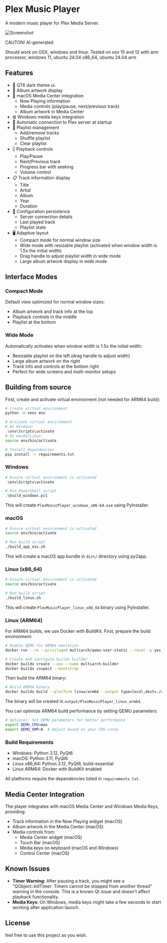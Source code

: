 # Plex Music Player

A modern music player for Plex Media Server.

![Screenshot](screenshot.png)

CAUTON! AI-generated

Should work on OSX, windows and linux.
Tested on osx 15 and 12 with arm processor, windows 11, ubuntu 24.04 x86_64, ubuntu 24.04 arm

## Features

- 🎵 QT6 dark theme ui.
- 🎨 Album artwork display
- 📱 macOS Media Center integration
  - Now Playing information
  - Media controls (play/pause, next/previous track)
  - Album artwork in Media Center
- ⊞ Windows media keys integration
- 🎯 Automatic connection to Plex server at startup
- 🔄 Playlist management
  - Add/remove tracks
  - Shuffle playlist
  - Clear playlist
- 🎚️ Playback controls
  - Play/Pause
  - Next/Previous track
  - Progress bar with seeking
  - Volume control
- 📋 Track information display
  - Title
  - Artist
  - Album
  - Year
  - Duration
- 💾 Configuration persistence
  - Server connection details
  - Last played track
  - Playlist state
- 🖥️ Adaptive layout
  - Compact mode for normal window size
  - Wide mode with resizable playlist (activated when window width is 1.5x the initial width)
  - Drag handle to adjust playlist width in wide mode
  - Large album artwork display in wide mode

## Interface Modes

### Compact Mode
Default view optimized for normal window sizes:
- Album artwork and track info at the top
- Playback controls in the middle
- Playlist at the bottom

### Wide Mode
Automatically activates when window width is 1.5x the initial width:
- Resizable playlist on the left (drag handle to adjust width)
- Large album artwork on the right
- Track info and controls at the bottom right
- Perfect for wide screens and multi-monitor setups

## Building from source

First, create and activate virtual environment (not needed for ARM64 build):
```bash
# Create virtual environment
python -m venv env

# Activate virtual environment
# On Windows:
.\env\Scripts\activate
# On macOS/Linux:
source env/bin/activate

# Install dependencies
pip install -r requirements.txt
```

### Windows
```powershell
# Ensure virtual environment is activated
.\env\Scripts\activate

# Run PowerShell script
.\build_windows.ps1
```
This will create `PlexMusicPlayer_windows_x86-64.exe` using PyInstaller.

### macOS
```bash
# Ensure virtual environment is activated
source env/bin/activate

# Run build script
./build_app_osx.sh
```
This will create a macOS app bundle in `dist/` directory using py2app.

### Linux (x86_64)
```bash
# Ensure virtual environment is activated
source env/bin/activate

# Run build script
./build_linux.sh
```
This will create `PlexMusicPlayer_linux_x86_64` binary using PyInstaller.

### Linux (ARM64)
For ARM64 builds, we use Docker with BuildKit. First, prepare the build environment:

```bash
# Enable QEMU for ARM64 emulation
docker run --rm --privileged multiarch/qemu-user-static --reset -p yes

# Create and configure buildx builder
docker buildx create --use --name multiarch-builder
docker buildx inspect --bootstrap
```

Then build the ARM64 binary:
```bash
# Build ARM64 binary
docker buildx build --platform linux/arm64 --output type=local,dest=./output .
```
The binary will be created in `output/PlexMusicPlayer_linux_arm64`.

You can optimize ARM64 build performance by setting QEMU parameters:
```bash
# Optional: Set QEMU parameters for better performance
export QEMU_CPU=max
export QEMU_SMP=8  # Adjust based on your CPU cores
```

### Build Requirements
- Windows: Python 3.12, PyQt6
- macOS: Python 3.11, PyQt6
- Linux x86_64: Python 3.12, PyQt6, build-essential
- Linux ARM64: Docker with BuildKit enabled

All platforms require the dependencies listed in `requirements.txt`.

## Media Center Integration

The player integrates with macOS Media Center and Windows Media Keys, providing:
- Track information in the Now Playing widget (macOS)
- Album artwork in the Media Center (macOS)
- Media controls from:
  - Media Center widget (macOS)
  - Touch Bar (macOS)
  - Media keys on keyboard (macOS and Windows)
  - Control Center (macOS)

## Known Issues

- **Timer Warning**: After pausing a track, you might see a "QObject::killTimer: Timers cannot be stopped from another thread" warning in the console. This is a known Qt issue and doesn't affect playback functionality.
- **Media Keys**: On Windows, media keys might take a few seconds to start working after application launch.

## License

feel free to use this project as you wish. 

